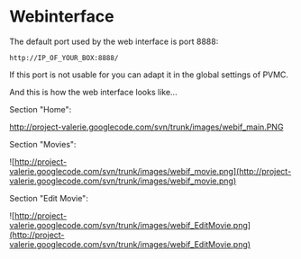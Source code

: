 # Webinterface #

The default port used by the web interface is port 8888:

`http://IP_OF_YOUR_BOX:8888/`

If this port is not usable for you can adapt it in the global settings of PVMC.

And this is how the web interface looks like...

Section "Home":

http://project-valerie.googlecode.com/svn/trunk/images/webif_main.PNG

Section "Movies":

![http://project-valerie.googlecode.com/svn/trunk/images/webif_movie.png](http://project-valerie.googlecode.com/svn/trunk/images/webif_movie.png)

Section "Edit Movie":

![http://project-valerie.googlecode.com/svn/trunk/images/webif_EditMovie.png](http://project-valerie.googlecode.com/svn/trunk/images/webif_EditMovie.png)